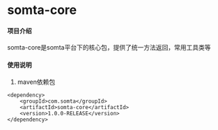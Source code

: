 # somta-core

#### 项目介绍
somta-core是somta平台下的核心包，提供了统一方法返回，常用工具类等

#### 使用说明

1. maven依赖包

```
<dependency>
    <groupId>com.somta</groupId>
    <artifactId>somta-core</artifactId>
    <version>1.0.0-RELEASE</version>
</dependency>
```
